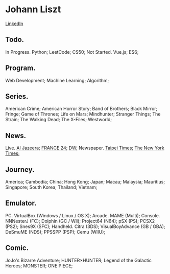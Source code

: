 # Johann Liszt
[LinkedIn](https://www.linkedin.com/in/paint1024/)

## Todo.

In Progress. Python; LeetCode; CS50;
Not Started. Vue.js; ES6;

## Program.

Web Development; Machine Learning; Algorithm;

## Series.

American Crime; American Horror Story; Band of Brothers; Black Mirror; Fringe; Game of Thrones; Life on Mars; Mindhunter; Stranger Things; The Strain; The Walking Dead; The X-Files; Westworld;

## News.

Live.
 [Al Jazeera;](https://www.youtube.com/channel/UCNye-wNBqNL5ZzHSJj3l8Bg)
 [FRANCE 24;](https://www.youtube.com/channel/UCQfwfsi5VrQ8yKZ-UWmAEFg)
 [DW;](https://www.youtube.com/channel/UCknLrEdhRCp1aegoMqRaCZg)
Newspaper.
 [Taipei Times;](http://www.taipeitimes.com)
 [The New York Times;](https://www.nytimes.com)

## Journey.

America; Cambodia; China; Hong Kong; Japan; Macau; Malaysia; Mauritius; Singapore; South Korea; Thailand; Vietnam;

## Emulator.

PC. VirtualBox (Windows / Linux / OS X);
Arcade. MAME (Multi);
Console. NNNesterJ (FC); Dolphin (GC / Wii); Project64 (N64); pSX (PS); PCSX2 (PS2); Snes9X (SFC);
Handheld. Citra (3DS); VisualBoyAdvance (GB / GBA); DeSmuME (NDS); PPSSPP (PSP); Cemu (WIIU);

## Comic.

JoJo's Bizarre Adventure; HUNTER×HUNTER; Legend of the Galactic Heroes; MONSTER; ONE PIECE;

